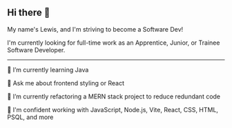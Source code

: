 ## Hi there 👋

My name's Lewis, and I'm striving to become a Software Dev!

I'm currently looking for full-time work as an Apprentice, Junior, or Trainee Software Developer.

---


🌱 I’m currently learning Java 

💬 Ask me about frontend styling or React 

🔭 I’m currently refactoring a MERN stack project to reduce redundant code

💪 I'm confident working with JavaScript, Node.js, Vite, React, CSS, HTML, PSQL, and more 




<!--
**LEWISBIRCH2/LEWISBIRCH2** is a ✨ _special_ ✨ repository because its `README.md` (this file) appears on your GitHub profile.

Here are some ideas to get you started:

🤔 I’m looking for help with ...
- 👯 I’m looking to collaborate on ...
- 📫 How to reach me: ...
- 😄 Pronouns: ...
- ⚡ Fun fact: ...
-->
